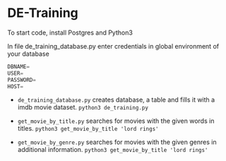 # DE-Training

To start code, install Postgres and Python3

In file de_training_database.py enter credentials in global environment of your database
```python
DBNAME=
USER=
PASSWORD=
HOST=
```

- `de_training_database.py` creates database, a table and fills it with a imdb movie dataset.
`python3 de_training.py`


- `get_movie_by_title.py` searches for movies with the given words in titles.
`python3 get_movie_by_title 'lord rings'`



- `get_movie_by_genre.py` searches for movies with the given genres in additional information.
`python3 get_movie_by_title 'lord rings'`

 